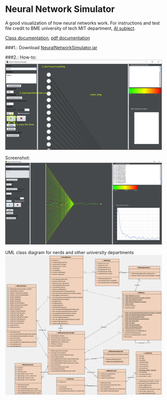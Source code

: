 # Neural Network Simulator
A good visualization of how neural networks work.
For instructions and test file credit to BME university of tech MIT department, [AI subject](https://www.mit.bme.hu/oktatas/targyak/vimiac00).

[Class documentation](https://najibg96.github.io/NeuralNetworkSimulator/), [pdf documentation](https://github.com/najibg96/NeuralNetworkSimulator/raw/master/NeuralNetworkSimulatorDocumentation.pdf)

###1.: Download [NeuralNetworkSimulator.jar](https://github.com/najibg96/NeuralNetworkSimulator/blob/master/NeuralNetworkSimulator.jar?raw=true)

###2.: How-to:
![howto](https://github.com/najibg96/NeuralNetworkSimulator/raw/master/howto.png)

Screenshot:
![screenshot](https://github.com/najibg96/NeuralNetworkSimulator/raw/master/screenshot.png)

UML class diagram for nerds and other university departments
![diagram](https://github.com/najibg96/NeuralNetworkSimulator/raw/master/classdiagram.png)
